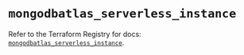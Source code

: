 # `mongodbatlas_serverless_instance`

Refer to the Terraform Registry for docs: [`mongodbatlas_serverless_instance`](https://registry.terraform.io/providers/mongodb/mongodbatlas/1.21.1/docs/resources/serverless_instance).
